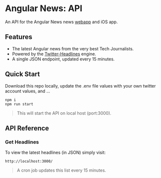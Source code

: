 # Angular News: API

An API for the Angular News news [webapp](https://github.com/steven-martin/angular-news-webapp) and iOS app.

## Features

* The latest Angular news from the very best Tech Journalists.
* Powered by the [Twitter-Headlines](https://www.npmjs.com/package/twitter-headlines) engine.
* A single JSON endpoint, updated every 15 minutes.

## Quick Start

Download this repo locally, update the .env file values with your own twitter account values, and ... 

```
npm i
npm run start
```

> This will start the API on local host (port:3000).

## API Reference

### Get Headlines

To view the latest headlines (in JSON) simply visit:

`http://localhost:3000/`

> A cron job updates this list every 15 minutes.

